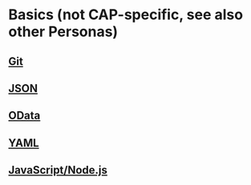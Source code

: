 # Basics (not CAP-specific, see also other Personas)

## [Git](https://github.com/msg-CareerPaths/sap-cap-persona/blob/main/chapters/003-Basics-(not-specific)/003a-Git.md)

## [JSON](https://github.com/msg-CareerPaths/sap-cap-persona/blob/main/chapters/003-Basics-(not-specific)/003b-JSON.md)

## [OData](https://github.com/msg-CareerPaths/sap-cap-persona/blob/main/chapters/003-Basics-(not-specific)/003c-OData.md)

## [YAML](https://github.com/msg-CareerPaths/sap-cap-persona/blob/main/chapters/003-Basics-(not-specific)/003d-YAML.md)

## [JavaScript/Node.js](https://github.com/msg-CareerPaths/sap-cap-persona/blob/main/chapters/003-Basics-(not-specific)/003e-JavaScript-Node.js.md)
